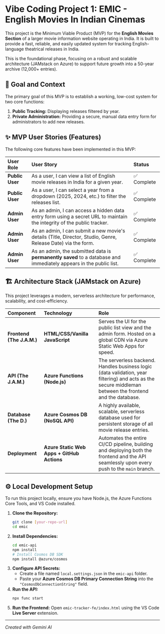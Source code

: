 # Vibe Coding Project 1: EMIC - English Movies In Indian Cinemas

This project is the Minimum Viable Product (MVP) for the **English Movies Section** of a larger movie information website operating in India. It is built to provide a fast, reliable, and easily updated system for tracking English-language theatrical releases in India.

This is the foundational phase, focusing on a robust and scalable architecture (JAMstack on Azure) to support future growth into a 50-year archive (12,000+ entries).

## 🎯 Goal and Context

The primary goal of this MVP is to establish a working, low-cost system for two core functions:
1.  **Public Tracking:** Displaying releases filtered by year.
2.  **Private Administration:** Providing a secure, manual data entry form for administrators to add new releases.

## ✨ MVP User Stories (Features)

The following core features have been implemented in this MVP:

| User Role | User Story | Status |
| :--- | :--- | :--- |
| **Public User** | As a user, I can view a list of English movie releases in India for a given year. | ✅ Complete |
| **Public User** | As a user, I can select a year from a dropdown (2025, 2024, etc.) to filter the releases list. | ✅ Complete |
| **Admin User** | As an admin, I can access a hidden data entry form using a secret URL to maintain the integrity of the public tracker. | ✅ Complete |
| **Admin User** | As an admin, I can submit a new movie's details (Title, Director, Studio, Genre, Release Date) via the form. | ✅ Complete |
| **Admin User** | As an admin, the submitted data is **permanently saved** to a database and immediately appears in the public list. | ✅ Complete |

## 🏗️ Architecture Stack (JAMstack on Azure)

This project leverages a modern, serverless architecture for performance, scalability, and cost-efficiency.

| Component | Technology | Role |
| :--- | :--- | :--- |
| **Frontend (The J.A.M.)** | **HTML/CSS/Vanilla JavaScript** | Serves the UI for the public list view and the admin form. Hosted on a global CDN via Azure Static Web Apps for speed. |
| **API (The J.A.M.)** | **Azure Functions (Node.js)** | The serverless backend. Handles business logic (data validation, year filtering) and acts as the secure middleman between the frontend and the database. |
| **Database (The D.)** | **Azure Cosmos DB (NoSQL API)** | A highly available, scalable, serverless database used for persistent storage of all movie release entries. |
| **Deployment** | **Azure Static Web Apps + GitHub Actions** | Automates the entire CI/CD pipeline, building and deploying both the frontend and the API seamlessly upon every push to the `main` branch. |

## ⚙️ Local Development Setup

To run this project locally, ensure you have Node.js, the Azure Functions Core Tools, and VS Code installed.

1.  **Clone the Repository:**
    ```bash
    git clone [your-repo-url]
    cd emic
    ```
2.  **Install Dependencies:**
    ```bash
    cd emic-api
    npm install 
    # Install Cosmos DB SDK
    npm install @azure/cosmos 
    ```
3.  **Configure API Secrets:**
    * Create a file named `local.settings.json` in the `emic-api` folder.
    * Paste your **Azure Cosmos DB Primary Connection String** into the `"CosmosDbConnectionString"` field.
4.  **Run the API:**
    ```bash
    npx func start
    ```
5.  **Run the Frontend:** Open `emic-tracker-fe/index.html` using the VS Code **Live Server** extension.

---
*Created with Gemini AI*